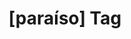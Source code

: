 ---
article_id: 0
description: List of articles under [paraíso] tag.
image: http://huntingbears.com.ve/static/img/site/mstile-310x310.png
layout: tag
slug: paraiso
title: '[paraíso] Tag'
---